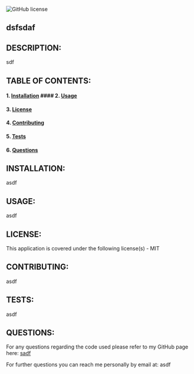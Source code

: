 
![GitHub license](https://img.shields.io/badge/license-MIT-blue.svg)
## dsfsdaf

## DESCRIPTION:
sdf

## TABLE OF CONTENTS: 
#### 1. [Installation](#Installation) #### 2. [Usage](#Usage) 
#### 3. [License](#License) 
#### 4. [Contributing](#Contributing) 
#### 5. [Tests](#Tests)
#### 6. [Questions](#Questions) 

## INSTALLATION:
asdf

## USAGE:
asdf

## LICENSE:
This application is covered under the following license(s) - MIT

## CONTRIBUTING:
asdf

## TESTS:
asdf

## QUESTIONS:
For any questions regarding the code used please refer to my GitHub page here: [sadf](https://github.com/sadf)

For further questions you can reach me personally by email at: asdf
     